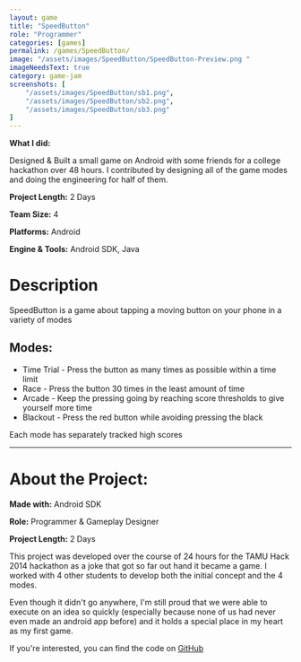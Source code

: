 ```yaml
---
layout: game
title: "SpeedButton"
role: "Programmer"
categories: [games]
permalink: /games/SpeedButton/
image: "/assets/images/SpeedButton/SpeedButton-Preview.png "
imageNeedsText: true
category: game-jam
screenshots: [
    "/assets/images/SpeedButton/sb1.png",
    "/assets/images/SpeedButton/sb2.png",
    "/assets/images/SpeedButton/sb3.png"
]
---
```

**What I did:**

Designed & Built a small game on Android with some friends for a college hackathon over 48 hours. I contributed by designing all of the game modes and doing the engineering for half of them.

**Project Length:** 2 Days

**Team Size:** 4

**Platforms:** Android

**Engine & Tools:** Android SDK, Java
<!--more-->
# Description
SpeedButton is a game about tapping a moving button on your phone in a variety of modes

## Modes:
* Time Trial - Press the button as many times as possible within a time limit
* Race - Press the button 30 times in the least amount of time
* Arcade - Keep the pressing going by reaching score thresholds to give yourself more time
* Blackout - Press the red button while avoiding pressing the black 

Each mode has separately tracked high scores

---
# About the Project:
**Made with:** Android SDK

**Role:** Programmer & Gameplay Designer

**Project Length:** 2 Days

This project was developed over the course of 24 hours for the TAMU Hack 2014 hackathon as a joke that got so far out hand it became a game. I worked with 4 other students to develop both the initial concept and the 4 modes.

Even though it didn't go anywhere, I'm still proud that we were able to execute on an idea so quickly (especially because none of us had never even made an android app before) and it holds a special place in my heart as my first game.

If you're interested, you can find the code on [GitHub](https://github.com/jaideng123/SpeedButton)

